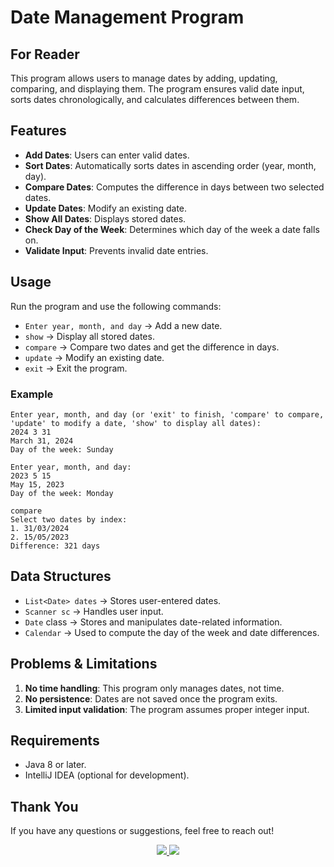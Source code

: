 # Date Management Program

## For Reader

This program allows users to manage dates by adding, updating, comparing, and displaying them. The program ensures valid date input, sorts dates chronologically, and calculates differences between them.

## Features

- **Add Dates**: Users can enter valid dates.
- **Sort Dates**: Automatically sorts dates in ascending order (year, month, day).
- **Compare Dates**: Computes the difference in days between two selected dates.
- **Update Dates**: Modify an existing date.
- **Show All Dates**: Displays stored dates.
- **Check Day of the Week**: Determines which day of the week a date falls on.
- **Validate Input**: Prevents invalid date entries.

## Usage

Run the program and use the following commands:
- `Enter year, month, and day` → Add a new date.
- `show` → Display all stored dates.
- `compare` → Compare two dates and get the difference in days.
- `update` → Modify an existing date.
- `exit` → Exit the program.

### Example

```plaintext
Enter year, month, and day (or 'exit' to finish, 'compare' to compare, 'update' to modify a date, 'show' to display all dates):
2024 3 31
March 31, 2024
Day of the week: Sunday

Enter year, month, and day:
2023 5 15
May 15, 2023
Day of the week: Monday

compare
Select two dates by index:
1. 31/03/2024
2. 15/05/2023
Difference: 321 days
```

## Data Structures

- `List<Date> dates` → Stores user-entered dates.
- `Scanner sc` → Handles user input.
- `Date` class → Stores and manipulates date-related information.
- `Calendar` → Used to compute the day of the week and date differences.

## Problems & Limitations

1. **No time handling**: This program only manages dates, not time.
2. **No persistence**: Dates are not saved once the program exits.
3. **Limited input validation**: The program assumes proper integer input.

## Requirements

- Java 8 or later.
- IntelliJ IDEA (optional for development).

## Thank You

If you have any questions or suggestions, feel free to reach out!

<p align="center">
    </a>
    <a href="mailto:bekturemilev@gmail.com">
        <img src="https://img.shields.io/badge/Email-090909?style=for-the-badge&logo=gmail&logoColor=red">
    </a>
    <a href="https://t.me/Kaka_short">
        <img src="https://img.shields.io/badge/Telegram-090909?style=for-the-badge&logo=telegram&logoColor=26A5E4">
    </a>
</p>
